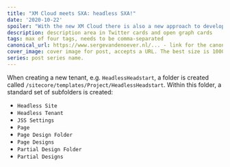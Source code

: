 ```yaml
---
title: "XM Cloud meets SXA: headless SXA!"
date: '2020-10-22'
spoiler: "With the new XM Cloud there is also a new approach to developing with JSS: it is called Headless SXA." //
description: description area in Twitter cards and open graph cards
tags: max of four tags, needs to be comma-separated
canonical_url: https://www.sergevandenoever.nl/... - link for the canonical version of the content
cover_image: cover image for post, accepts a URL. The best size is 1000 x 420.
series: post series name.
---
```


When creating a new tenant, e.g. `HeadlessHeadstart`, a folder is created called `/sitecore/templates/Project/HeadlessHeadstart`.
Within this folder, a standard set of subfolders is created:

- `Headless Site`
- `Headless Tenant`
- `JSS Settings`
- `Page`
- `Page Design Folder`
- `Page Designs`
- `Partial Design Folder`
- `Partial Designs`
